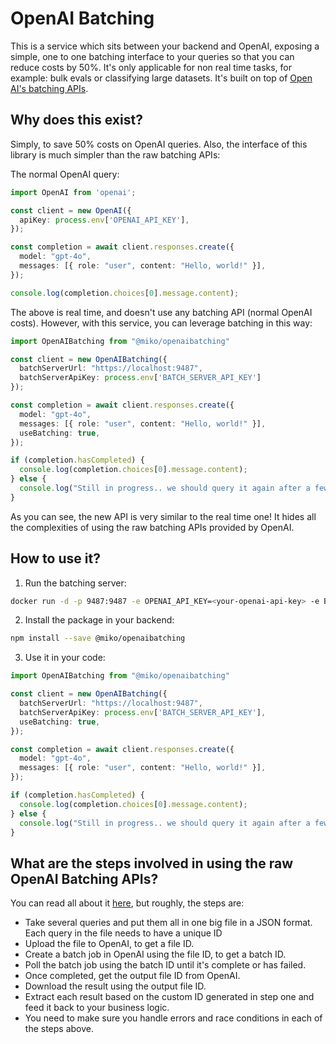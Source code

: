 # OpenAI Batching

This is a service which sits between your backend and OpenAI, exposing a simple, one to one batching interface to your queries so that you can reduce costs by 50%. It's only applicable for non real time tasks, for example: bulk evals or classifying large datasets. It's built on top of [Open AI's batching APIs](https://platform.openai.com/docs/guides/batch#4-check-the-status-of-a-batch).

## Why does this exist?
Simply, to save 50% costs on OpenAI queries. Also, the interface of this library is much simpler than the raw batching APIs:

The normal OpenAI query:
```typescript
import OpenAI from 'openai';

const client = new OpenAI({
  apiKey: process.env['OPENAI_API_KEY'],
});

const completion = await client.responses.create({
  model: "gpt-4o",
  messages: [{ role: "user", content: "Hello, world!" }],
});

console.log(completion.choices[0].message.content);
```

The above is real time, and doesn't use any batching API (normal OpenAI costs). However, with this service, you can leverage batching in this way:

```ts
import OpenAIBatching from "@miko/openaibatching"

const client = new OpenAIBatching({
  batchServerUrl: "https://localhost:9487",
  batchServerApiKey: process.env['BATCH_SERVER_API_KEY']
});

const completion = await client.responses.create({
  model: "gpt-4o",
  messages: [{ role: "user", content: "Hello, world!" }],
  useBatching: true,
});

if (completion.hasCompleted) {
  console.log(completion.choices[0].message.content);
} else {
  console.log("Still in progress.. we should query it again after a few mins.");
}
```

As you can see, the new API is very similar to the real time one! It hides all the complexities of using the raw batching APIs provided by OpenAI.

## How to use it?

1. Run the batching server:

```bash
docker run -d -p 9487:9487 -e OPENAI_API_KEY=<your-openai-api-key> -e BATCH_SERVER_API_KEY=<your-batch-server-api-key> POSTGRES_URL="postgres://<user>:<password>@<host>:5432/batching_db"
```

2. Install the package in your backend:

```bash
npm install --save @miko/openaibatching
```

3. Use it in your code:

```ts
import OpenAIBatching from "@miko/openaibatching"

const client = new OpenAIBatching({
  batchServerUrl: "https://localhost:9487",
  batchServerApiKey: process.env['BATCH_SERVER_API_KEY'],
  useBatching: true,
});

const completion = await client.responses.create({
  model: "gpt-4o",
  messages: [{ role: "user", content: "Hello, world!" }],
});

if (completion.hasCompleted) {
  console.log(completion.choices[0].message.content);
} else {
  console.log("Still in progress.. we should query it again after a few mins.");
}
```

## What are the steps involved in using the raw OpenAI Batching APIs?
You can read all about it [here](https://platform.openai.com/docs/guides/batch#4-check-the-status-of-a-batch), but roughly, the steps are:
- Take several queries and put them all in one big file in a JSON format. Each query in the file needs to have a unique ID 
- Upload the file to OpenAI, to get a file ID.
- Create a batch job in OpenAI using the file ID, to get a batch ID.
- Poll the batch job using the batch ID until it's complete or has failed.
- Once completed, get the output file ID from OpenAI.
- Download the result using the output file ID.
- Extract each result based on the custom ID generated in step one and feed it back to your business logic.
- You need to make sure you handle errors and race conditions in each of the steps above.
